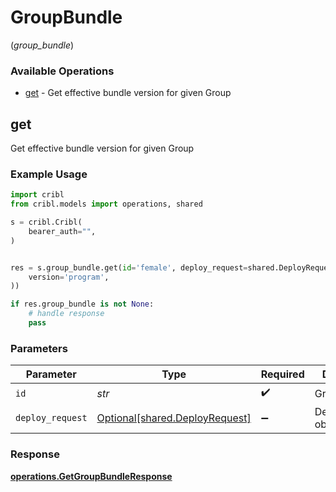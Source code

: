 # GroupBundle
(*group_bundle*)

### Available Operations

* [get](#get) - Get effective bundle version for given Group

## get

Get effective bundle version for given Group

### Example Usage

```python
import cribl
from cribl.models import operations, shared

s = cribl.Cribl(
    bearer_auth="",
)


res = s.group_bundle.get(id='female', deploy_request=shared.DeployRequest(
    version='program',
))

if res.group_bundle is not None:
    # handle response
    pass
```

### Parameters

| Parameter                                                              | Type                                                                   | Required                                                               | Description                                                            |
| ---------------------------------------------------------------------- | ---------------------------------------------------------------------- | ---------------------------------------------------------------------- | ---------------------------------------------------------------------- |
| `id`                                                                   | *str*                                                                  | :heavy_check_mark:                                                     | Group ID                                                               |
| `deploy_request`                                                       | [Optional[shared.DeployRequest]](../../models/shared/deployrequest.md) | :heavy_minus_sign:                                                     | DeployRequest object                                                   |


### Response

**[operations.GetGroupBundleResponse](../../models/operations/getgroupbundleresponse.md)**

